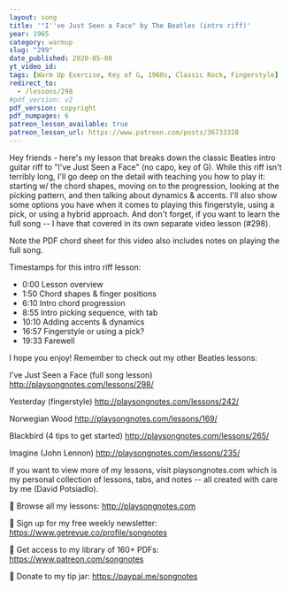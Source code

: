 ```yaml
---
layout: song
title: '"I''ve Just Seen a Face" by The Beatles (intro riff)'
year: 1965
category: warmup
slug: "299"
date_published: 2020-05-08
yt_video_id: 
tags: [Warm Up Exercise, Key of G, 1960s, Classic Rock, Fingerstyle]
redirect_to:
  - /lessons/298
#pdf_version: v2
pdf_version: copyright
pdf_numpages: 6
patreon_lesson_available: true
patreon_lesson_url: https://www.patreon.com/posts/36733328
---
```


Hey friends - here's my lesson that breaks down the classic Beatles intro guitar riff to "I've Just Seen a Face" (no capo, key of G). While this riff isn't terribly long, I'll go deep on the detail with teaching you how to play it: starting w/ the chord shapes, moving on to the progression, looking at the picking pattern, and then talking about dynamics & accents. I'll also show some options you have when it comes to playing this fingerstyle, using a pick, or using a hybrid approach. And don't forget, if you want to learn the full song -- I have that covered in its own separate video lesson (#298).

Note the PDF chord sheet for this video also includes notes on playing the full song.

Timestamps for this intro riff lesson:

- 0:00 Lesson overview
- 1:50 Chord shapes & finger positions
- 6:10 Intro chord progression
- 8:55 Intro picking sequence, with tab
- 10:10 Adding accents & dynamics
- 16:57 Fingerstyle or using a pick?
- 19:33 Farewell

I hope you enjoy! Remember to check out my other Beatles lessons:

I've Just Seen a Face (full song lesson)
http://playsongnotes.com/lessons/298/

Yesterday (fingerstyle)
http://playsongnotes.com/lessons/242/

Norwegian Wood
http://playsongnotes.com/lessons/169/

Blackbird (4 tips to get started)
http://playsongnotes.com/lessons/265/

Imagine (John Lennon)
http://playsongnotes.com/lessons/235/

If you want to view more of my lessons, visit playsongnotes.com which is my personal collection of lessons, tabs, and notes -- all created with care by me (David Potsiadlo).

🎸 Browse all my lessons:
http://playsongnotes.com

📅 Sign up for my free weekly newsletter:
https://www.getrevue.co/profile/songnotes

🔖 Get access to my library of 160+ PDFs:
https://www.patreon.com/songnotes

🙏 Donate to my tip jar:
https://paypal.me/songnotes

